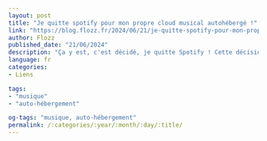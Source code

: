 ```yaml
---
layout: post
title: "Je quitte spotify pour mon propre cloud musical autohébergé !"
link: "https://blog.flozz.fr/2024/06/21/je-quitte-spotify-pour-mon-propre-cloud-musical-autoheberge/"
author: Flozz
published_date: "21/06/2024"
description: "Ça y est, c'est décidé, je quitte Spotify ! Cette décision ne s'est pas prise sur un coup de tête, j'y réfléchis depuis quelques mois déjà, pour un ensemble de raisons diffuses dont on reparlera un peu plus tard. Les choses se sont cependant accélérées il y a quelques semaines."
language: fr
categories:
- Liens

tags:
- "musique"
- "auto-hébergement"

og-tags: "musique, auto-hébergement"
permalink: /:categories/:year/:month/:day/:title/
---
```

